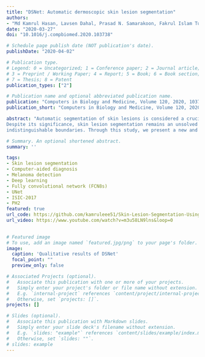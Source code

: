 ```yaml
---
title: "DSNet: Automatic dermoscopic skin lesion segmentation"
authors:
- "Md Kamrul Hasan, Lavsen Dahal, Prasad N. Samarakoon, Fakrul Islam Tushar, Robert Martí"
date: "2020-03-27"
doi: "10.1016/j.compbiomed.2020.103738"

# Schedule page publish date (NOT publication's date).
publishDate: "2020-04-02"

# Publication type.
# Legend: 0 = Uncategorized; 1 = Conference paper; 2 = Journal article;
# 3 = Preprint / Working Paper; 4 = Report; 5 = Book; 6 = Book section;
# 7 = Thesis; 8 = Patent
publication_types: ["2"]

# Publication name and optional abbreviated publication name.
publication: "Computers in Biology and Medicine, Volume 120, 2020, 103738, ISSN 0010-4825"
publication_short: "Computers in Biology and Medicine, Volume 120, 2020, 103738, ISSN 0010-4825"

abstract: "Automatic segmentation of skin lesions is considered a crucial step in Computer-aided Diagnosis (CAD) systems for melanoma detection.
Despite its significance, skin lesion segmentation remains an unsolved challenge due to their variability in color, texture, and shape and 
indistinguishable boundaries. Through this study, we present a new and automatic semantic segmentation network for robust skin lesion segmentation named Dermoscopic Skin Network (DSNet). In order to reduce the number of parameters to make the network lightweight, we used a depth-wise separable convolution instead of standard convolution to project the learned discriminating features onto the pixel space at different stages of the encoder. We also implemented a U-Net and a Fully Convolutional Network (FCN8s) to compare against the proposed DSNet. We evaluate our proposed model on two publicly available datasets, ISIC-2017 and PH2. The obtained mean Intersection over Union (mIoU) is 77.5% and 87.0%, respectively, for ISIC-2017 and PH2 datasets, which outperformed the ISIC-2017 challenge winner by 1.0% concerning mIoU. Our proposed network outperformed U-Net and FCN8s by 3.6% and 6.8% concerning mIoU on the ISIC-2017 dataset, respectively. Our network for skin lesion segmentation outperforms the other methods discussed in the article. It can provide better-segmented masks on two different test datasets, leading to better performance in melanoma detection. Our trained model, source code, and predicted masks are made publicly available."

# Summary. An optional shortened abstract.
summary: ''

tags:
- Skin lesion segmentation
- Computer-aided diagnosis
- Melanoma detection
- Deep learning
- Fully convolutional network (FCN8s)
- UNet
- ISIC-2017
- PH2
featured: true
url_code: https://github.com/kamruleee51/Skin-Lesion-Segmentation-Using-Proposed-DSNet
url_video: https://www.youtube.com/watch?v=m3u58LN9lns&loop=0
 

# Featured image
# To use, add an image named `featured.jpg/png` to your page's folder.
image:
  caption: 'Qualitative results of DSNet'
  focal_point: ""
  preview_only: false

# Associated Projects (optional).
#   Associate this publication with one or more of your projects.
#   Simply enter your project's folder or file name without extension.
#   E.g. `internal-project` references `content/project/internal-project/index.md`.
#   Otherwise, set `projects: []`.
projects: []

# Slides (optional).
#   Associate this publication with Markdown slides.
#   Simply enter your slide deck's filename without extension.
#   E.g. `slides: "example"` references `content/slides/example/index.md`.
#   Otherwise, set `slides: ""`.
# slides: example
---
```

